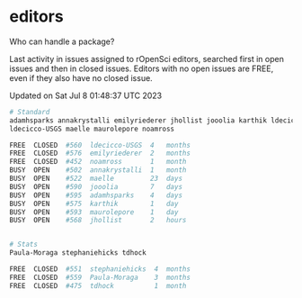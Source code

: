 # editors

Who can handle a package?

Last activity in issues assigned to rOpenSci editors, searched first in open
issues and then in closed issues. Editors with no open issues are FREE, even if
they also have no closed issue.


Updated on Sat Jul 8 01:48:37 UTC 2023

```bash
# Standard
adamhsparks annakrystalli emilyriederer jhollist jooolia karthik ldecicco
ldecicco-USGS maelle maurolepore noamross

FREE  CLOSED  #560  ldecicco-USGS  4   months
FREE  CLOSED  #576  emilyriederer  2   months
FREE  CLOSED  #452  noamross       1   month
BUSY  OPEN    #502  annakrystalli  1   month
BUSY  OPEN    #522  maelle         23  days
BUSY  OPEN    #590  jooolia        7   days
BUSY  OPEN    #595  adamhsparks    4   days
BUSY  OPEN    #575  karthik        1   day
BUSY  OPEN    #593  maurolepore    1   day
BUSY  OPEN    #568  jhollist       2   hours


# Stats
Paula-Moraga stephaniehicks tdhock

FREE  CLOSED  #551  stephaniehicks  4  months
FREE  CLOSED  #559  Paula-Moraga    3  months
FREE  CLOSED  #475  tdhock          1  month
```
